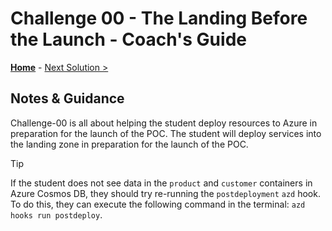 # Challenge 00 - The Landing Before the Launch - Coach's Guide

**[Home](./README.md)** - [Next Solution >](./Solution-01.md)

## Notes & Guidance

Challenge-00 is all about helping the student deploy resources to Azure in preparation for the launch of the POC. The student will deploy services into the landing zone in preparation for the launch of the POC.

> [!TIP]
> If the student does not see data in the `product` and `customer` containers in Azure Cosmos DB, they should try re-running the `postdeployment` `azd` hook. To do this, they can execute the following command in the terminal: `azd hooks run postdeploy`.
